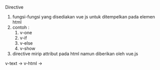 Directive

1. fungsi-fungsi yang disediakan vue js untuk ditempelkan pada elemen html
2. contoh :
    1. v-one
    2. v-if
    3. v-else
    4. v-show
3. directive mirip attribut pada html namun diberikan oleh vue.js

v-text -> 
v-html ->